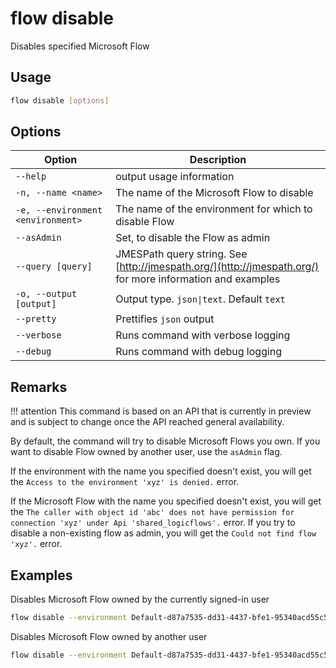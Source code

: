 # flow disable

Disables specified Microsoft Flow

## Usage

```sh
flow disable [options]
```

## Options

Option|Description
------|-----------
`--help`|output usage information
`-n, --name <name>`|The name of the Microsoft Flow to disable
`-e, --environment <environment>`|The name of the environment for which to disable Flow
`--asAdmin`|Set, to disable the Flow as admin
`--query [query]`|JMESPath query string. See [http://jmespath.org/](http://jmespath.org/) for more information and examples
`-o, --output [output]`|Output type. `json\|text`. Default `text`
`--pretty`|Prettifies `json` output
`--verbose`|Runs command with verbose logging
`--debug`|Runs command with debug logging

## Remarks

!!! attention
    This command is based on an API that is currently in preview and is subject to change once the API reached general availability.

By default, the command will try to disable Microsoft Flows you own. If you want to disable Flow owned by another user, use the `asAdmin` flag.

If the environment with the name you specified doesn't exist, you will get the `Access to the environment 'xyz' is denied.` error.

If the Microsoft Flow with the name you specified doesn't exist, you will get the `The caller with object id 'abc' does not have permission for connection 'xyz' under Api 'shared_logicflows'.` error. If you try to disable a non-existing flow as admin, you will get the `Could not find flow 'xyz'.` error.

## Examples

Disables Microsoft Flow owned by the currently signed-in user

```sh
flow disable --environment Default-d87a7535-dd31-4437-bfe1-95340acd55c5 --name 3989cb59-ce1a-4a5c-bb78-257c5c39381d
```

Disables Microsoft Flow owned by another user

```sh
flow disable --environment Default-d87a7535-dd31-4437-bfe1-95340acd55c5 --name 3989cb59-ce1a-4a5c-bb78-257c5c39381d --asAdmin
```
